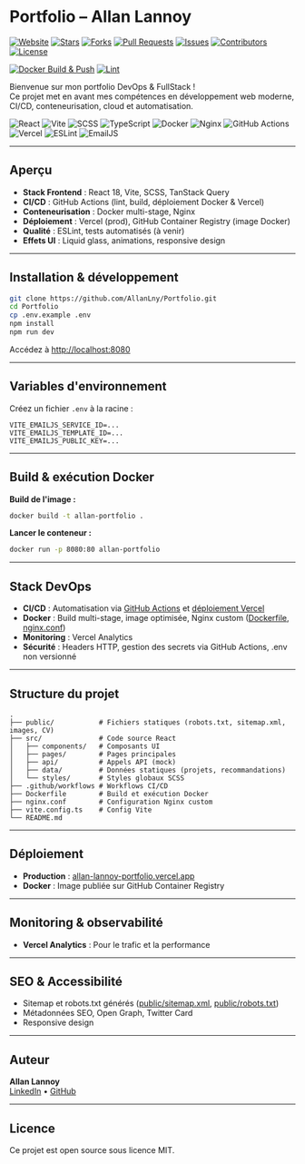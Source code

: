 # Portfolio – Allan Lannoy

[![Website](https://img.shields.io/website?down_color=red&down_message=offline&up_color=green&up_message=online&url=https%3A%2F%2Fallan-lannoy-portfolio.vercel.app)](https://allan-lannoy-portfolio.vercel.app)
[![Stars](https://img.shields.io/github/stars/AllanLny/Portfolio?style=social)](https://github.com/AllanLny/Portfolio/stargazers)
[![Forks](https://img.shields.io/github/forks/AllanLny/Portfolio?style=social)](https://github.com/AllanLny/Portfolio/network/members)
[![Pull Requests](https://img.shields.io/github/issues-pr/AllanLny/Portfolio)](https://github.com/AllanLny/Portfolio/pulls)
[![Issues](https://img.shields.io/github/issues/AllanLny/Portfolio)](https://github.com/AllanLny/Portfolio/issues)
[![Contributors](https://img.shields.io/github/contributors/AllanLny/Portfolio)](https://github.com/AllanLny/Portfolio/graphs/contributors)
[![License](https://img.shields.io/github/license/AllanLny/Portfolio)](https://github.com/AllanLny/Portfolio/blob/master/LICENSE)

[![Docker Build & Push](https://github.com/AllanLny/Portfolio/actions/workflows/docker-build.yml/badge.svg)](https://github.com/AllanLny/Portfolio/actions/workflows/docker-build.yml)
[![Lint](https://github.com/AllanLny/Portfolio/actions/workflows/verify-linter.yaml/badge.svg)](https://github.com/AllanLny/Portfolio/actions/workflows/verify-linter.yaml)

Bienvenue sur mon portfolio DevOps & FullStack !  
Ce projet met en avant mes compétences en développement web moderne, CI/CD, conteneurisation, cloud et automatisation.

![React](https://img.shields.io/badge/React-20232A?style=for-the-badge&logo=react&logoColor=61DAFB)
![Vite](https://img.shields.io/badge/Vite-646CFF?style=for-the-badge&logo=vite&logoColor=FFD62E)
![SCSS](https://img.shields.io/badge/SCSS-CC6699?style=for-the-badge&logo=sass&logoColor=fff)
![TypeScript](https://img.shields.io/badge/TypeScript-3178C6?style=for-the-badge&logo=typescript&logoColor=fff)
![Docker](https://img.shields.io/badge/Docker-2496ED?style=for-the-badge&logo=docker&logoColor=fff)
![Nginx](https://img.shields.io/badge/Nginx-009639?style=for-the-badge&logo=nginx&logoColor=fff)
![GitHub Actions](https://img.shields.io/badge/GitHub%20Actions-2088FF?style=for-the-badge&logo=github-actions&logoColor=fff)
![Vercel](https://img.shields.io/badge/Vercel-000?style=for-the-badge&logo=vercel&logoColor=fff)
![ESLint](https://img.shields.io/badge/ESLint-4B32C3?style=for-the-badge&logo=eslint&logoColor=fff)
![EmailJS](https://img.shields.io/badge/EmailJS-4A90E2?style=for-the-badge&logo=email&logoColor=fff)


---

##  Aperçu

- **Stack Frontend** : React 18, Vite, SCSS, TanStack Query
- **CI/CD** : GitHub Actions (lint, build, déploiement Docker & Vercel)
- **Conteneurisation** : Docker multi-stage, Nginx
- **Déploiement** : Vercel (prod), GitHub Container Registry (image Docker)
- **Qualité** : ESLint, tests automatisés (à venir)
- **Effets UI** : Liquid glass, animations, responsive design

---

##  Installation & développement

```bash
git clone https://github.com/AllanLny/Portfolio.git
cd Portfolio
cp .env.example .env 
npm install
npm run dev
```

Accédez à [http://localhost:8080](http://localhost:8080)

---

##  Variables d'environnement

Créez un fichier `.env` à la racine :

```
VITE_EMAILJS_SERVICE_ID=...
VITE_EMAILJS_TEMPLATE_ID=...
VITE_EMAILJS_PUBLIC_KEY=...
```

---

##  Build & exécution Docker

**Build de l'image :**
```bash
docker build -t allan-portfolio .
```

**Lancer le conteneur :**
```bash
docker run -p 8080:80 allan-portfolio
```

---

##  Stack DevOps

- **CI/CD** : Automatisation via [GitHub Actions](.github/workflows/docker-build.yml) et [déploiement Vercel](.github/workflows/deploy-frontend.yml)
- **Docker** : Build multi-stage, image optimisée, Nginx custom ([Dockerfile](Dockerfile), [nginx.conf](nginx.conf))
- **Monitoring** : Vercel Analytics
- **Sécurité** : Headers HTTP, gestion des secrets via GitHub Actions, .env non versionné

---

##  Structure du projet

```
.
├── public/           # Fichiers statiques (robots.txt, sitemap.xml, images, CV)
├── src/              # Code source React
│   ├── components/   # Composants UI
│   ├── pages/        # Pages principales
│   ├── api/          # Appels API (mock)
│   ├── data/         # Données statiques (projets, recommandations)
│   └── styles/       # Styles globaux SCSS
├── .github/workflows # Workflows CI/CD
├── Dockerfile        # Build et exécution Docker
├── nginx.conf        # Configuration Nginx custom
├── vite.config.ts    # Config Vite
└── README.md
```

---

## Déploiement

- **Production** : [allan-lannoy-portfolio.vercel.app](https://allan-lannoy-portfolio.vercel.app)
- **Docker** : Image publiée sur GitHub Container Registry

---

## Monitoring & observabilité

- **Vercel Analytics** : Pour le trafic et la performance

---

## SEO & Accessibilité

- Sitemap et robots.txt générés ([public/sitemap.xml](public/sitemap.xml), [public/robots.txt](public/robots.txt))
- Métadonnées SEO, Open Graph, Twitter Card
- Responsive design

---

## Auteur

**Allan Lannoy**  
[LinkedIn](https://www.linkedin.com/in/allanlannoy/) • [GitHub](https://github.com/AllanLny)

---

## Licence

Ce projet est open source sous licence MIT.
